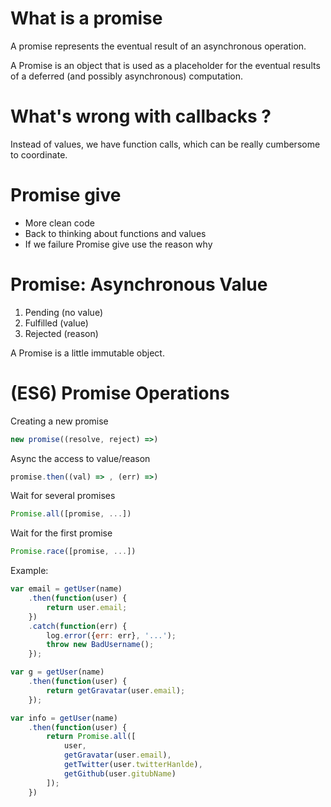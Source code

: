 # What is a promise

A promise represents the eventual result
of an asynchronous operation.

A Promise is an object that is used as a placeholder for the eventual results of a deferred (and possibly asynchronous) computation.

# What's wrong with callbacks ?

Instead of values, we have function calls, which can be really cumbersome to coordinate.

# Promise give

- More clean code
- Back to thinking about functions and values
- If we failure Promise give use the reason why

# Promise: Asynchronous Value

1. Pending (no value)
2. Fulfilled (value)
3. Rejected (reason)

A Promise is a little immutable object.

# (ES6) Promise Operations

Creating a new promise
```js
new promise((resolve, reject) =>)
```

Async the access to value/reason
```js
promise.then((val) => , (err) =>)
```

Wait for several promises
```js
Promise.all([promise, ...])
```

Wait for the first promise
```js
Promise.race([promise, ...])
```

Example:

```js
var email = getUser(name)
    .then(function(user) {
        return user.email;
    })
    .catch(function(err) {
        log.error({err: err}, '...');
        throw new BadUsername();
    });
```

```js
var g = getUser(name)
    .then(function(user) {
        return getGravatar(user.email);
    });
```

```js
var info = getUser(name)
    .then(function(user) {
        return Promise.all([
            user,
            getGravatar(user.email),
            getTwitter(user.twitterHanlde),
            getGithub(user.gitubName)
        ]);
    })
```
